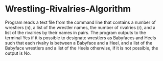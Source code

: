 # Wrestling-Rivalries-Algorithm
Program reads a text file from the command line that contains  a number of wrestlers (n), a list of the wrestler names, the number of rivalries (r), and a list of the rivalries by their names in pairs. The program outputs to the terminal Yes if it is possible to designate wrestlers as Babyfaces and Heels such that each rivalry is between a Babyface and a Heel, and a list of the Babyface wrestlers and a list of the Heels otherwise, if it is not possible, the output is No.
